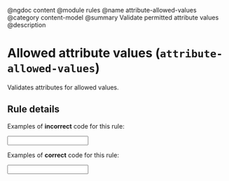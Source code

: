 @ngdoc content
@module rules
@name attribute-allowed-values
@category content-model
@summary Validate permitted attribute values
@description

# Allowed attribute values (`attribute-allowed-values`)

Validates attributes for allowed values.

## Rule details

Examples of **incorrect** code for this rule:

<validate name="incorrect" rules="attribute-allowed-values">
    <input type="foobar">
</validate>

Examples of **correct** code for this rule:

<validate name="correct" rules="attribute-allowed-values">
    <input type="text">
</validate>
